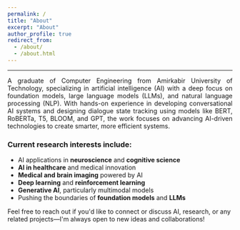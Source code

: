 ```yaml
---
permalink: /
title: "About"
excerpt: "About"
author_profile: true
redirect_from:
  - /about/
  - /about.html
---
```


<section id="about">
  <hr> <!-- This will create a line -->
  <p align="justify">
    A graduate of Computer Engineering from Amirkabir University of Technology, specializing in artificial intelligence (AI) with a deep focus on foundation models, large language models (LLMs), and natural language processing (NLP). With hands-on experience in developing conversational AI systems and designing dialogue state tracking using models like BERT, RoBERTa, T5, BLOOM, and GPT, the work focuses on advancing AI-driven technologies to create smarter, more efficient systems.
  </p>

  <h3>Current research interests include:</h3>
  <ul>
    <li>AI applications in <strong>neuroscience</strong> and <strong>cognitive science</strong></li>
    <li><strong>AI in healthcare</strong> and medical innovation</li>
    <li><strong>Medical and brain imaging</strong> powered by AI</li>
    <li><strong>Deep learning</strong> and <strong>reinforcement learning</strong></li>
    <li><strong>Generative AI</strong>, particularly multimodal models</li>
    <li>Pushing the boundaries of <strong>foundation models</strong> and <strong>LLMs</strong></li>
  </ul>

  <p>
    Feel free to reach out if you'd like to connect or discuss AI, research, or any related projects—I'm always open to new ideas and collaborations!
  </p>
</section>

